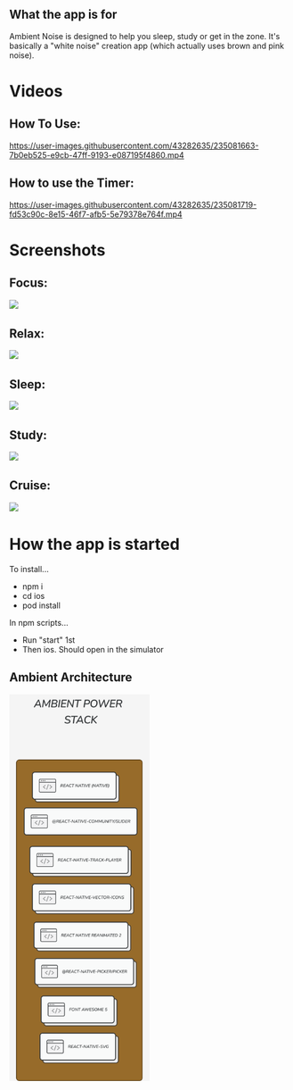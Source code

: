 ## What the app is for

Ambient Noise is designed to help you sleep, study or get in the zone. It's basically a "white noise" creation app (which actually uses brown and pink noise). 

# Videos

## How To Use:

https://user-images.githubusercontent.com/43282635/235081663-7b0eb525-e9cb-47ff-9193-e087195f4860.mp4

## How to use the Timer:

https://user-images.githubusercontent.com/43282635/235081719-fd53c90c-8e15-46f7-afb5-5e79378e764f.mp4


# Screenshots

## Focus:

<img src="https://user-images.githubusercontent.com/43282635/235082302-382fffaf-c041-4acd-8e99-ab49a3fb3375.png" width="50%">

## Relax:

<img src="https://user-images.githubusercontent.com/43282635/235082381-2d0c5b52-5035-4351-a262-1c2862ad84ec.png" width="50%">


## Sleep:

<img src="https://user-images.githubusercontent.com/43282635/235082400-01c8ea20-aa77-4577-ba2e-c62ebdf19406.png" width="50%">


## Study:

<img src="https://user-images.githubusercontent.com/43282635/235082417-71211d89-bd31-4b3b-a69f-ede5f1dfcb12.png" width="50%">


## Cruise:

<img src="https://user-images.githubusercontent.com/43282635/235082457-4c30dbca-6765-4361-bd1f-a641abf93b7f.png" width="50%">


# How the app is started

To install...

- npm i
- cd ios
- pod install

In npm scripts...

- Run "start" 1st
- Then ios. Should open in the simulator

## Ambient Architecture

<img src="docs/images/ambient-power-stack.png" width="50%" />

